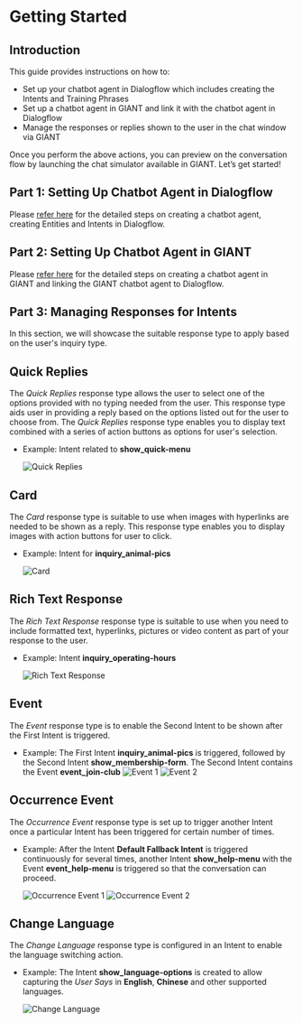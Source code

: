 # Getting Started

## Introduction

This guide provides instructions on how to: 
- Set up your chatbot agent in Dialogflow which includes creating the Intents and Training Phrases 
- Set up a chatbot agent in GIANT and link it with the chatbot agent in Dialogflow
- Manage the responses or replies shown to the user in the chat window via GIANT

Once you perform the above actions, you can preview on the conversation flow by launching the chat simulator available in GIANT. Let’s get started!

## Part 1: Setting Up Chatbot Agent in Dialogflow

Please [refer here](https://github.com/fx-giant/giant-documentations/blob/master/chatbot/setting-up-chatbot-agent-in-dialogflow.md) for the detailed steps on creating a chatbot agent, creating Entities and Intents in Dialogflow.

## Part 2: Setting Up Chatbot Agent in GIANT

Please [refer here](https://github.com/fx-giant/giant-documentations/blob/master/chatbot/setting-up-chatbot-agent-in-giant.md) for the detailed steps on creating a chatbot agent in GIANT and linking the GIANT chatbot agent to Dialogflow.

## Part 3: Managing Responses for Intents

In this section, we will showcase the suitable response type to apply based on the user's inquiry type.

## Quick Replies
The _Quick Replies_ response type allows the user to select one of the options provided with no typing needed from the user. This response type aids user in providing a reply based on the options listed out for the user to choose from. The _Quick Replies_ response type enables you to display text combined with a series of action buttons as options for user's selection.

- Example: Intent related to **show_quick-menu**

    ![Quick Replies](https://github.com/fx-giant/giant-documentations/blob/master/chatbot/images5/quick_replies.png)

## Card
The _Card_ response type is suitable to use when images with hyperlinks are needed to be shown as a reply. This response type enables you to display images with action buttons for user to click.

- Example: Intent for **inquiry_animal-pics**

    ![Card](https://github.com/fx-giant/giant-documentations/blob/master/chatbot/images5/card.png)

## Rich Text Response
The _Rich Text Response_ response type is suitable to use when you need to include formatted text, hyperlinks, pictures or video content as part of your response to the user. 

- Example: Intent **inquiry_operating-hours**

    ![Rich Text Response](https://github.com/fx-giant/giant-documentations/blob/master/chatbot/images5/rich_text_response.png)

## Event
The _Event_ response type is to enable the Second Intent to be shown after the First Intent is triggered. 

- Example: The First Intent **inquiry_animal-pics** is triggered, followed by the Second Intent **show_membership-form**. The Second Intent contains the Event **event_join-club**
	![Event 1](https://github.com/fx-giant/giant-documentations/blob/master/chatbot/images5/event_1.png)
	![Event 2](https://github.com/fx-giant/giant-documentations/blob/master/chatbot/images5/event_2.png)

## Occurrence Event
The _Occurrence Event_ response type is set up to trigger another Intent once a particular Intent has been triggered for certain number of times. 

- Example: After the Intent **Default Fallback Intent** is triggered continuously for several times, another Intent **show_help-menu** with the Event **event_help-menu** is triggered so that the conversation can proceed.

	![Occurrence Event 1](https://github.com/fx-giant/giant-documentations/blob/master/chatbot/images5/occurrence_event_1.png)
	![Occurrence Event 2](https://github.com/fx-giant/giant-documentations/blob/master/chatbot/images5/occurrence_event_2.png)

## Change Language
The _Change Language_ response type is configured in an Intent to enable the language switching action. 

- Example: The Intent **show_language-options** is created to allow capturing the _User Says_ in **English**, **Chinese** and other supported languages.
    
	![Change Language](https://github.com/fx-giant/giant-documentations/blob/master/chatbot/images5/change_language.png)
